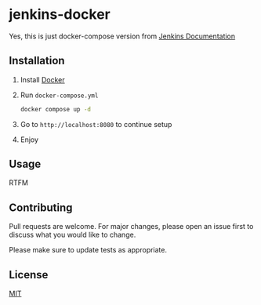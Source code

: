 # jenkins-docker

Yes, this is just docker-compose version from [Jenkins Documentation](https://www.jenkins.io/doc/book/installing/docker/)

## Installation

1. Install [Docker](https://docs.docker.com/engine/install/)

2. Run `docker-compose.yml`

   ```bash
   docker compose up -d
   ```

3. Go to `http://localhost:8080` to continue setup
4. Enjoy

## Usage

RTFM

## Contributing

Pull requests are welcome. For major changes, please open an issue first
to discuss what you would like to change.

Please make sure to update tests as appropriate.

## License

[MIT](https://choosealicense.com/licenses/mit/)
